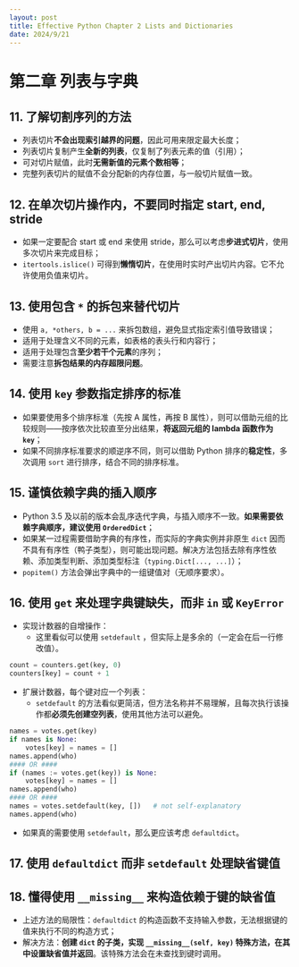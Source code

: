 ```yaml
---
layout: post
title: Effective Python Chapter 2 Lists and Dictionaries
date: 2024/9/21
---
```


# 第二章 列表与字典

## 11. 了解切割序列的方法

- 列表切片**不会出现索引越界的问题**，因此可用来限定最大长度；
- 列表切片复制产生**全新的列表**，仅复制了列表元素的值（引用）；
- 可对切片赋值，此时**无需新值的元素个数相等**；
- 完整列表切片的赋值不会分配新的内存位置，与一般切片赋值一致。

## 12. 在单次切片操作内，不要同时指定 start, end, stride

- 如果一定要配合 start 或 end 来使用 stride，那么可以考虑**步进式切片**，使用多次切片来完成目标；
- `itertools.islice()` 可得到**懒惰切片**，在使用时实时产出切片内容。它不允许使用负值来切片。

## 13. 使用包含 `*` 的拆包来替代切片

- 使用 `a, *others, b = ...` 来拆包数组，避免显式指定索引值导致错误；
- 适用于处理含义不同的元素，如表格的表头行和内容行；
- 适用于处理包含**至少若干个元素**的序列；
- 需要注意**拆包结果的内存超限问题**。

## 14. 使用 `key` 参数指定排序的标准

- 如果要使用多个排序标准（先按 A 属性，再按 B 属性），则可以借助元组的比较规则——按序依次比较直至分出结果，**将返回元组的 lambda 函数作为 `key`**；
- 如果不同排序标准要求的顺逆序不同，则可以借助 Python 排序的**稳定性**，多次调用 `sort` 进行排序，结合不同的排序标准。

## 15. 谨慎依赖字典的插入顺序

- Python 3.5 及以前的版本会乱序迭代字典，与插入顺序不一致。**如果需要依赖字典顺序，建议使用 `OrderedDict`**；
- 如果某一过程需要借助字典的有序性，而实际的字典实例并非原生 `dict` 因而不具有有序性（鸭子类型），则可能出现问题。解决方法包括去除有序性依赖、添加类型判断、添加类型标注（`typing.Dict[..., ...]`）；
- `popitem()` 方法会弹出字典中的一组键值对（无顺序要求）。

## 16. 使用 `get` 来处理字典键缺失，而非 `in` 或 `KeyError`

- 实现计数器的自增操作：
    - 这里看似可以使用 `setdefault` ，但实际上是多余的（一定会在后一行修改值）。

```python
count = counters.get(key, 0)
counters[key] = count + 1
```

- 扩展计数器，每个键对应一个列表：
    - `setdefault` 的方法看似更简洁，但方法名称并不易理解，且每次执行该操作都**必须先创建空列表**，使用其他方法可以避免。

```python
names = votes.get(key)
if names is None:
    votes[key] = names = []
names.append(who)
#### OR ####
if (names := votes.get(key)) is None:
    votes[key] = names = []
names.append(who)
#### OR ####
names = votes.setdefault(key, [])   # not self-explanatory
names.append(who)
```

- 如果真的需要使用 `setdefault`，那么更应该考虑 `defaultdict`。

## 17. 使用 `defaultdict` 而非 `setdefault` 处理缺省键值

## 18. 懂得使用 `__missing__` 来构造依赖于键的缺省值

- 上述方法的局限性：`defaultdict` 的构造函数不支持输入参数，无法根据键的值来执行不同的构造方式；
- 解决方法：**创建 `dict` 的子类，实现 `__missing__(self, key)` 特殊方法，在其中设置缺省值并返回**。该特殊方法会在未查找到键时调用。

